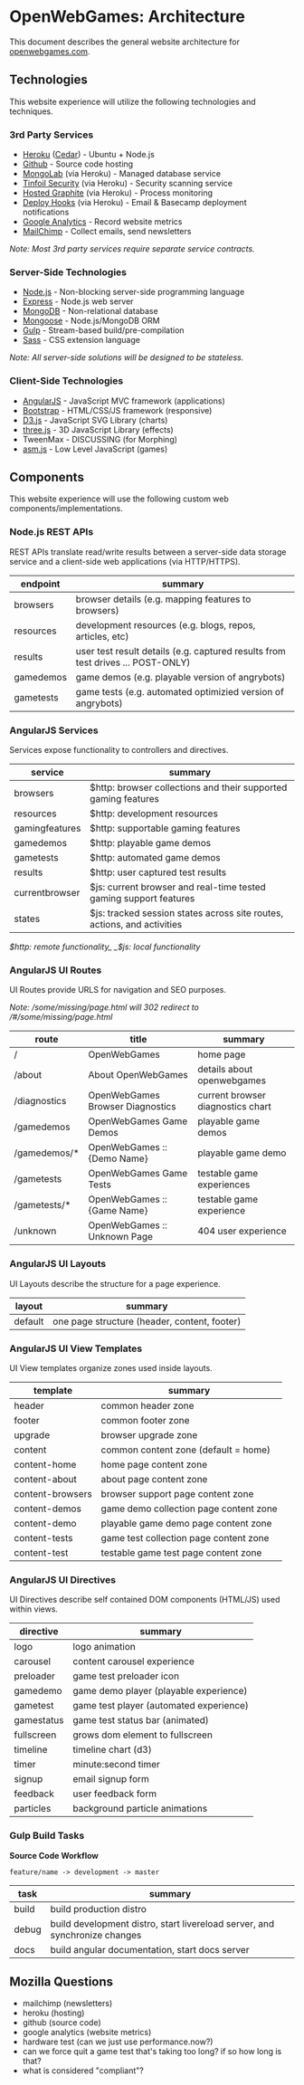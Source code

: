 
# OpenWebGames: Architecture

This document describes the general website architecture for [openwebgames.com](http://openwebgames.com).

## Technologies

This website experience will utilize the following technologies and techniques.

### 3rd Party Services

+ [Heroku](http://heroku.com) ([Cedar](https://devcenter.heroku.com/articles/stack#cedar)) - Ubuntu + Node.js
+ [Github](https://github.com/) - Source code hosting
+ [MongoLab](https://elements.heroku.com/addons/mongolab) (via Heroku) - Managed database service
+ [Tinfoil Security](https://elements.heroku.com/addons/tinfoilsecurity) (via Heroku) - Security scanning service
+ [Hosted Graphite](https://elements.heroku.com/addons/hostedgraphite) (via Heroku) - Process monitoring
+ [Deploy Hooks](https://elements.heroku.com/addons/deployhooks) (via Heroku) - Email &amp; Basecamp deployment notifications
+ [Google Analytics](https://www.google.com/analytics/) - Record website metrics
+ [MailChimp](http://mailchimp.com/) - Collect emails, send newsletters

_Note: Most 3rd party services require separate service contracts._

### Server-Side Technologies

+ [Node.js](https://nodejs.org/en/) - Non-blocking server-side programming language
+ [Express](http://expressjs.com/) - Node.js web server
+ [MongoDB](https://www.mongodb.org/) - Non-relational database
+ [Mongoose](http://mongoosejs.com/) - Node.js/MongoDB ORM
+ [Gulp](http://gulpjs.com/) - Stream-based build/pre-compilation
+ [Sass](http://sass-lang.com/) - CSS extension language

_Note: All server-side solutions will be designed to be stateless._

### Client-Side Technologies

+ [AngularJS](https://angularjs.org/) - JavaScript MVC framework (applications)
+ [Bootstrap](http://getbootstrap.com/) - HTML/CSS/JS framework (responsive)
+ [D3.js](http://d3js.org/) - JavaScript SVG Library (charts)
+ [three.js](http://threejs.org/) - 3D JavaScript Library (effects)
+ TweenMax - DISCUSSING (for Morphing)
+ [asm.js](http://asmjs.org/) - Low Level JavaScript (games)

## Components

This website experience will use the following custom web components/implementations.

### Node.js REST APIs

REST APIs translate read/write results between a server-side data storage service and a client-side web applications (via HTTP/HTTPS).

endpoint        | summary
---             | ---
browsers        | browser details (e.g. mapping features to browsers)
resources       | development resources (e.g. blogs, repos, articles, etc)
results         | user test result details (e.g. captured results from test drives ... POST-ONLY)
gamedemos       | game demos (e.g. playable version of angrybots)
gametests       | game tests (e.g. automated optimizied version of angrybots)

### AngularJS Services

Services expose functionality to controllers and directives.

service         | summary
---             | ---
browsers        | $http: browser collections and their supported gaming features
resources       | $http: development resources
gamingfeatures  | $http: supportable gaming features
gamedemos       | $http: playable game demos
gametests       | $http: automated game demos
results         | $http: user captured test results
currentbrowser  | $js: current browser and real-time tested gaming support features
states          | $js: tracked session states across site routes, actions, and activities

_$http: remote functionality_  
_$js: local functionality_

### AngularJS UI Routes

UI Routes provide URLS for navigation and SEO purposes.

_Note: /some/missing/page.html will 302 redirect to /#/some/missing/page.html_

route           | title                             | summary
---             | ---                               | ---
/               | OpenWebGames                      | home page
/about          | About OpenWebGames                | details about openwebgames
/diagnostics    | OpenWebGames Browser Diagnostics  | current browser diagnostics chart
/gamedemos      | OpenWebGames Game Demos           | playable game demos
/gamedemos/*    | OpenWebGames :: {Demo Name}       | playable game demo
/gametests      | OpenWebGames Game Tests           | testable game experiences
/gametests/*    | OpenWebGames :: {Game Name}       | testable game experience
/unknown        | OpenWebGames :: Unknown Page      | 404 user experience

### AngularJS UI Layouts

UI Layouts describe the structure for a page experience.

layout  | summary
---     | ---
default | one page structure (header, content, footer)

### AngularJS UI View Templates

UI View templates organize zones used inside layouts.

template            | summary
---                 | ---
header              | common header zone
footer              | common footer zone
upgrade             | browser upgrade zone
content             | common content zone (default = home)
content-home        | home page content zone
content-about       | about page content zone
content-browsers    | browser support page content zone
content-demos       | game demo collection page content zone
content-demo        | playable game demo page content zone
content-tests       | game test collection page content zone
content-test        | testable game test page content zone

### AngularJS UI Directives

UI Directives describe self contained DOM components (HTML/JS) used within views.

directive       | summary
---             | ---
logo            | logo animation
carousel        | content carousel experience
preloader       | game test preloader icon
gamedemo        | game demo player (playable experience)
gametest        | game test player (automated experience)
gamestatus      | game test status bar (animated)
fullscreen      | grows dom element to fullscreen
timeline        | timeline chart (d3)
timer           | minute:second timer
signup          | email signup form
feedback        | user feedback form
particles       | background particle animations

### Gulp Build Tasks

__Source Code Workflow__

```
feature/name -> development -> master
```

task        | summary
---         | ---
build       | build production distro
debug       | build development distro, start livereload server, and synchronize changes
docs        | build angular documentation, start docs server

## Mozilla Questions

+ mailchimp (newsletters)
+ heroku (hosting)
+ github (source code)
+ google analytics (website metrics)
+ hardware test (can we just use performance.now?)
+ can we force quit a game test that's taking too long? if so how long is that?
+ what is considered "compliant"?

